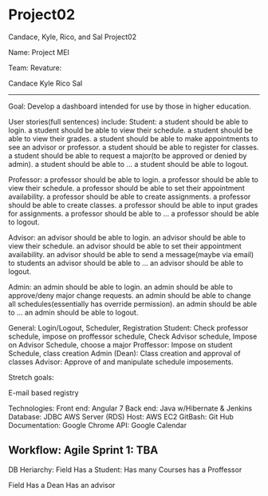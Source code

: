 # Project02
Candace, Kyle, Rico, and Sal Project02

Name: Project MEI 

Team:
Revature:

Candace
Kyle
Rico
Sal

----------------------------------------------------------------------------
Goal: 
  Develop a dashboard intended for use by those in higher education.
  
User stories(full sentences) include:
  Student:
    a student should be able to login.
    a student should be able to view their schedule.
    a student should be able to view their grades.
    a student should be able to make appointments to see an advisor or professor.
    a student should be able to register for classes.
    a student should be able to request a major(to be approved or denied by admin).
    a student should be able to ...
    a student should be able to logout.
   
  Professor:
    a professor should be able to login.
    a professor should be able to view their schedule.
    a professor should be able to set their appointment availability.
    a professor should be able to create assignments.
    a professor should be able to create classes.
    a professor should be able to input grades for assignments.
    a professor should be able to ...
    a professor should be able to logout.
    
  Advisor:
    an advisor should be able to login.
    an advisor should be able to view their schedule.
    an advisor should be able to set their appointment availability.
    an advisor should be able to send a message(maybe via email) to students
    an advisor should be able to ...
    an advisor should be able to logout.
    
  Admin:
    an admin should be able to login.
    an admin should be able to approve/deny major change requests.
    an admin should be able to change all schedules(essentially has override permission).
    an admin should be able to ...
    an admin should be able to logout.
  
  General: Login/Logout, Scheduler, Registration
  Student: Check professor schedule, impose on proffessor schedule, Check Advisor schedule, Impose on Advisor Schedule, choose a major
  Proffessor: Impose on student Schedule, class creation
  Admin (Dean): Class creation and approval of classes
  Advisor: Approve of and manipulate schedule imposements. 

Stretch goals:
  
  E-mail based registry
  
Technologies:
  Front end: Angular 7
  Back end: Java w/Hibernate & Jenkins
  Database: JDBC AWS Server (RDS)
  Host: AWS EC2
  GitBash: Git Hub
  Documentation: Google Chrome
  API: Google Calendar
  
Workflow:
Agile 
Sprint 1: TBA
-----------------------------------------------------------------------------


DB Heriarchy:
Field
  Has a Student: 
    Has many Courses
        has a Proffessor
        
Field 
  Has a Dean
  Has an advisor
